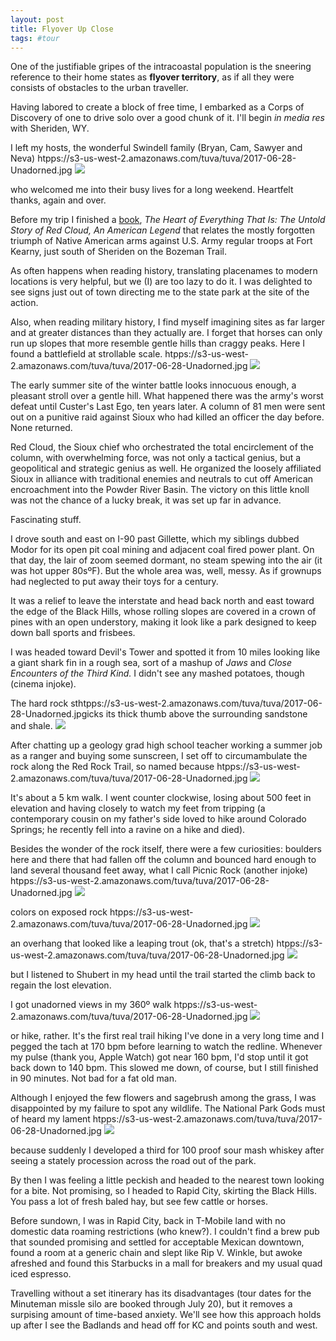 ```yaml
---
layout: post
title: Flyover Up Close
tags: #tour
--- 
```


One of the justifiable gripes of the intracoastal population is the sneering reference to their home states as **flyover territory**, as if all they were consists of obstacles to the urban traveller.

Having labored to create a block of free time, I embarked as a Corps of Discovery of one to drive solo over a good chunk of it. I'll begin *in media res* with Sheriden, WY.

I left my hosts, the wonderful Swindell family (Bryan, Cam, Sawyer and Neva)
htpps://s3-us-west-2.amazonaws.com/tuva/tuva/2017-06-28-Unadorned.jpg
![](htpps://s3-us-west-2.amazonaws.com/tuva/2016-06-28-Swindells.jpg)


who welcomed me into their busy lives for a long weekend. Heartfelt thanks, again and over.

Before my trip I finished a [book], *The Heart of Everything That Is: The Untold Story of Red Cloud, An American Legend* that relates the mostly forgotten triumph of Native American arms against U.S. Army regular troops at Fort Kearny, just south of Sheriden on the Bozeman Trail.

As often happens when reading history, translating placenames to modern locations is very helpful, but we (I) are too lazy to do it. I was delighted to see signs just out of town directing me to the state park at the site of the action.

Also, when reading military history, I find myself imagining sites as far larger and at greater distances than they actually are. I forget that horses can only run up slopes that more resemble gentle hills than craggy peaks. Here I found a battlefield at strollable scale.
htpps://s3-us-west-2.amazonaws.com/tuva/tuva/2017-06-28-Unadorned.jpg
![](htpps://s3-us-west-2.amazonaws.com/tuva/2016-06-28-RedCloud.jpg)

The early summer site of the winter battle looks innocuous enough, a pleasant stroll over a gentle hill. What happened there was the army's worst defeat until Custer's Last Ego, ten years later. A column of 81 men were sent out on a punitive raid against Sioux who had killed an officer the day before. None returned.

Red Cloud, the Sioux chief who orchestrated the total encirclement of the column, with overwhelming force, was not only a tactical genius, but a geopolitical and strategic genius as well. He organized the loosely affiliated Sioux in alliance with traditional enemies and neutrals to cut off American encroachment into the Powder River Basin. The victory on this little knoll was not the chance of a lucky break, it was set up far in advance.

Fascinating stuff.

I drove south and east on I-90 past Gillette, which my siblings dubbed Modor for its open pit coal mining and adjacent coal fired power plant. On that day, the lair of zoom seemed dormant, no steam spewing into the air (it was hot upper 80sºF). But the whole area was, well, messy. As if grownups had neglected to put away their toys for a century.

It was a relief to leave the interstate and head back north and east toward the edge of the Black Hills, whose rolling slopes are covered in a crown of pines with an open understory, making it look like a park designed to keep down ball sports and frisbees.

I was headed toward Devil's Tower and spotted it from 10 miles looking like a giant shark fin in a rough sea, sort of a mashup of *Jaws* and *Close Encounters of the Third Kind.* I didn't see any mashed potatoes, though (cinema injoke).

The hard rock sthtpps://s3-us-west-2.amazonaws.com/tuva/tuva/2017-06-28-Unadorned.jpgicks its thick thumb above the surrounding sandstone and shale.
![](htpps://s3-us-west-2.amazonaws.com/tuva/2016-06-28-DevilsTower.jpg)

After chatting up a geology grad high school teacher working a summer job as a ranger and buying some sunscreen, I set off to circumambulate the rock along the Red Rock Trail, so named because 
htpps://s3-us-west-2.amazonaws.com/tuva/tuva/2017-06-28-Unadorned.jpg
![](htpps://s3-us-west-2.amazonaws.com/tuva/2016-06-28-RedRock.jpg)

It's about a 5 km walk. I went counter clockwise, losing about 500 feet in elevation and having closely to watch my feet from tripping (a contemporary cousin on my father's side loved to hike around Colorado Springs; he recently fell into a ravine on a hike and died). 

Besides the wonder of the rock itself, there were a few curiosities: boulders here and there that had fallen off the column and bounced hard enough to land several thousand feet away, what I call Picnic Rock (another injoke)
htpps://s3-us-west-2.amazonaws.com/tuva/tuva/2017-06-28-Unadorned.jpg
![](htpps://s3-us-west-2.amazonaws.com/tuva/2016-06-28-PicnicRock.jpg)

colors on exposed rock
htpps://s3-us-west-2.amazonaws.com/tuva/tuva/2017-06-28-Unadorned.jpg
![](htpps://s3-us-west-2.amazonaws.com/tuva/2016-06-28-Lichen.jpg)

an overhang that looked like a leaping trout (ok, that's a stretch)
htpps://s3-us-west-2.amazonaws.com/tuva/tuva/2017-06-28-Unadorned.jpg
![](htpps://s3-us-west-2.amazonaws.com/tuva/2016-06-28-TheTrout.jpg)

but I listened to Shubert in my head until the trail started the climb back to regain the lost elevation.

I got unadorned views in my 360º walk
htpps://s3-us-west-2.amazonaws.com/tuva/tuva/2017-06-28-Unadorned.jpg
![](htpps://s3-us-west-2.amazonaws.com/tuva/2016-06-28-Unadorned.jpg)

or hike, rather. It's the first real trail hiking I've done in a very long time and I pegged the tach at 170 bpm before learning to watch the redline. Whenever my pulse (thank you, Apple Watch) got near 160 bpm, I'd stop until it got back down to 140 bpm. This slowed me down, of course, but I still finished in 90 minutes. Not bad for a fat old man.

Although I enjoyed the few flowers and sagebrush among the grass, I was disappointed by my failure to spot any wildlife. The National Park Gods must of heard my lament
htpps://s3-us-west-2.amazonaws.com/tuva/tuva/2017-06-28-Unadorned.jpg
![](htpps://s3-us-west-2.amazonaws.com/tuva/2016-06-28-100proof.jpg)

because suddenly I developed a third for 100 proof sour mash whiskey after seeing a stately procession across the road out of the park.

By then I was feeling a little peckish and headed to the nearest town looking for a bite. Not promising, so I headed to Rapid City, skirting the Black Hills. You pass a lot of fresh baled hay, but see few cattle or horses. 

Before sundown, I was in Rapid City, back in T-Mobile land with no domestic data roaming restrictions (who knew?). I couldn't find a brew pub that sounded promising and settled for acceptable Mexican downtown, found a room at a generic chain and slept like Rip V. Winkle, but awoke afreshed and found this Starbucks in a mall for breakers and my usual quad iced espresso. 

Travelling without a set itinerary has its disadvantages (tour dates for the Minuteman missle silo are booked through July 20), but it removes a surpising amount of time-based anxiety. We'll see how this approach holds up after I see the Badlands and head off for KC and points south and west.










[book]: htpps://amzn.to/2tphXPR

